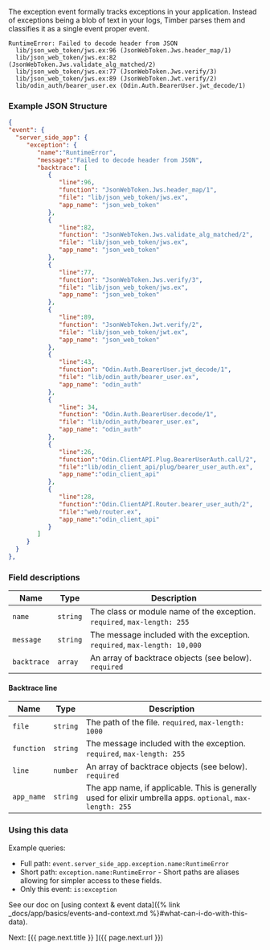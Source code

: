 The exception event formally tracks exceptions in your application. Instead of exceptions
being a blob of text in your logs, Timber parses them and classifies it as a single event
proper event.

```
RuntimeError: Failed to decode header from JSON
  lib/json_web_token/jws.ex:96 (JsonWebToken.Jws.header_map/1)
  lib/json_web_token/jws.ex:82 (JsonWebToken.Jws.validate_alg_matched/2)
  lib/json_web_token/jws.ex:77 (JsonWebToken.Jws.verify/3)
  lib/json_web_token/jws.ex:89 (JsonWebToken.Jwt.verify/2)
  lib/odin_auth/bearer_user.ex (Odin.Auth.BearerUser.jwt_decode/1)
```


### Example JSON Structure

```json
{
"event": {
  "server_side_app": {
     "exception": {
        "name":"RuntimeError",
        "message":"Failed to decode header from JSON",
        "backtrace": [
           {
              "line":96,
              "function": "JsonWebToken.Jws.header_map/1",
              "file": "lib/json_web_token/jws.ex",
              "app_name": "json_web_token"
           },
           {
              "line":82,
              "function": "JsonWebToken.Jws.validate_alg_matched/2",
              "file": "lib/json_web_token/jws.ex",
              "app_name": "json_web_token"
           },
           {
              "line":77,
              "function": "JsonWebToken.Jws.verify/3",
              "file": "lib/json_web_token/jws.ex",
              "app_name": "json_web_token"
           },
           {
              "line":89,
              "function": "JsonWebToken.Jwt.verify/2",
              "file": "lib/json_web_token/jwt.ex",
              "app_name": "json_web_token"
           },
           {
              "line":43,
              "function": "Odin.Auth.BearerUser.jwt_decode/1",
              "file": "lib/odin_auth/bearer_user.ex",
              "app_name": "odin_auth"
           },
           {
              "line": 34,
              "function": "Odin.Auth.BearerUser.decode/1",
              "file": "lib/odin_auth/bearer_user.ex",
              "app_name": "odin_auth"
           },
           {
              "line":26,
              "function":"Odin.ClientAPI.Plug.BearerUserAuth.call/2",
              "file":"lib/odin_client_api/plug/bearer_user_auth.ex",
              "app_name":"odin_client_api"
           },
           {
              "line":28,
              "function":"Odin.ClientAPI.Router.bearer_user_auth/2",
              "file":"web/router.ex",
              "app_name":"odin_client_api"
           }
        ]
     }
  }
},
```


### Field descriptions

Name | Type | Description
-----|------|------------
`name` | `string` | The class or module name of the exception. `required`, `max-length: 255`
`message` | `string` | The message included with the exception. `required`, `max-length: 10,000`
`backtrace` | `array` | An array of backtrace objects (see below). `required`

#### Backtrace line

Name | Type | Description
-----|------|------------
`file` | `string` | The path of the file. `required`, `max-length: 1000`
`function` | `string` | The message included with the exception. `required`, `max-length: 255`
`line` | `number` | An array of backtrace objects (see below). `required`
`app_name` | `string` | The app name, if applicable. This is generally used for elixir umbrella apps. `optional`, `max-length: 255`


### Using this data

Example queries:

* Full path: `event.server_side_app.exception.name:RuntimeError`
* Short path: `exception.name:RuntimeError` - Short paths are aliases allowing for simpler access to these fields.
* Only this event: `is:exception`

See our doc on [using context & event data]({% link _docs/app/basics/events-and-context.md %}#what-can-i-do-with-this-data).


<div class="next">
  Next: [{{ page.next.title }} <i class="fa fa-arrow-circle-right" aria-hidden="true"></i>]({{ page.next.url }})
</div>